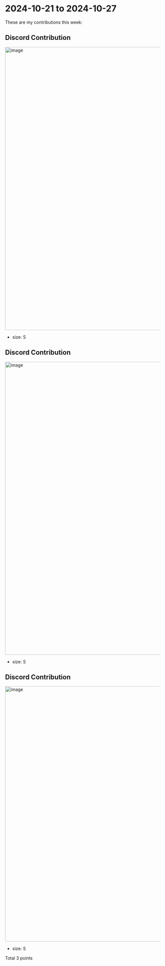 # 2024-10-21 to 2024-10-27

These are my contributions this week:

## Discord Contribution

<img width="919" alt="image" src="https://github.com/user-attachments/assets/a5d14ecb-27c8-4d0d-bfce-3a5da3850a5f" />

* size: S

## Discord Contribution

<img width="951" alt="image" src="https://github.com/user-attachments/assets/81adcdcb-b736-4f7e-8a2f-b5661824a3ae" />

* size: S

## Discord Contribution

<img width="829" alt="image" src="https://github.com/user-attachments/assets/25ed18f3-632f-4145-9510-f46d2fd10758" />

* size: S

Total 3 points
